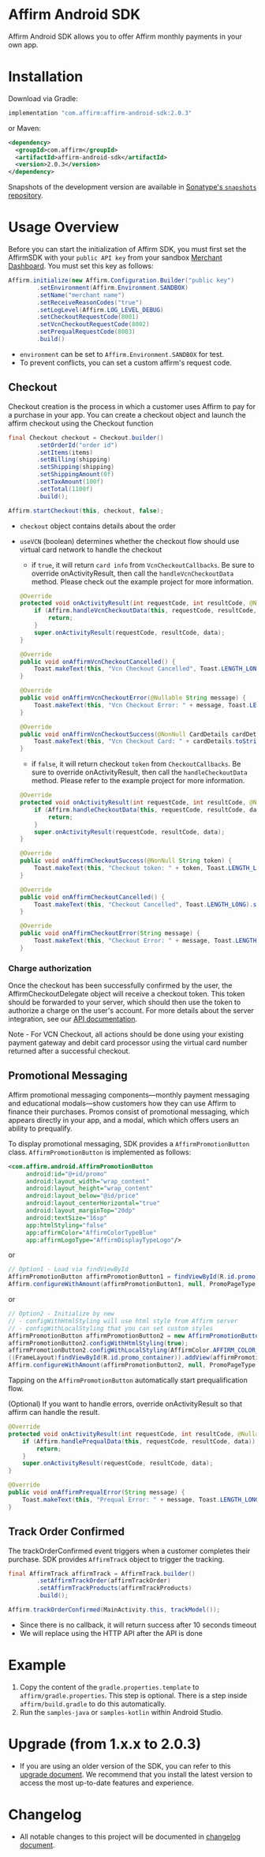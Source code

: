 Affirm Android SDK
==================

Affirm Android SDK allows you to offer Affirm monthly payments in your own app.

# Installation

Download via Gradle:
```groovy
implementation "com.affirm:affirm-android-sdk:2.0.3"
```
or Maven:
```xml
<dependency>
  <groupId>com.affirm</groupId>
  <artifactId>affirm-android-sdk</artifactId>
  <version>2.0.3</version>
</dependency>
```
Snapshots of the development version are available in [Sonatype's `snapshots` repository](https://oss.sonatype.org/content/repositories/snapshots/).

# Usage Overview

Before you can start the initialization of Affirm SDK, you must first set the AffirmSDK with your `public API key` from your sandbox [Merchant Dashboard](https://sandbox.affirm.com/dashboard). You must set this key as follows:

```java
Affirm.initialize(new Affirm.Configuration.Builder("public key")
        .setEnvironment(Affirm.Environment.SANDBOX)
        .setName("merchant name")
        .setReceiveReasonCodes("true")
        .setLogLevel(Affirm.LOG_LEVEL_DEBUG)
        .setCheckoutRequestCode(8001)
        .setVcnCheckoutRequestCode(8002)
        .setPrequalRequestCode(8003)
        .build()
```
- `environment` can be set to `Affirm.Environment.SANDBOX` for test.
- To prevent conflicts, you can set a custom affirm's request code.

## Checkout

Checkout creation is the process in which a customer uses Affirm to pay for a purchase in your app. You can create a checkout object and launch the affirm checkout using the Checkout function


```java
final Checkout checkout = Checkout.builder()
        .setOrderId("order id")
        .setItems(items)
        .setBilling(shipping)
        .setShipping(shipping)
        .setShippingAmount(0f)
        .setTaxAmount(100f)
        .setTotal(1100f)
        .build();

Affirm.startCheckout(this, checkout, false);
```

- `checkout` object contains details about the order 
- `useVCN` (boolean) determines whether the checkout flow should use virtual card network to handle the checkout
    - if `true`, it will return `card info` from `VcnCheckoutCallbacks`. Be sure to override onActivityResult, then call the `handleVcnCheckoutData` method.  Please check out the example project for more information.
    ```java
    @Override
    protected void onActivityResult(int requestCode, int resultCode, @Nullable Intent data) {
        if (Affirm.handleVcnCheckoutData(this, requestCode, resultCode, data)) {
            return;
        }
        super.onActivityResult(requestCode, resultCode, data);
    }
    ```
    
    ```java
    @Override
    public void onAffirmVcnCheckoutCancelled() {
        Toast.makeText(this, "Vcn Checkout Cancelled", Toast.LENGTH_LONG).show();
    }
    
    @Override
    public void onAffirmVcnCheckoutError(@Nullable String message) {
        Toast.makeText(this, "Vcn Checkout Error: " + message, Toast.LENGTH_LONG).show();
    }
    
    @Override
    public void onAffirmVcnCheckoutSuccess(@NonNull CardDetails cardDetails) {
        Toast.makeText(this, "Vcn Checkout Card: " + cardDetails.toString(), Toast.LENGTH_LONG).show();
    }
    ```
    
    - if `false`, it will return checkout `token` from `CheckoutCallbacks`. Be sure to override onActivityResult, then call the `handleCheckoutData` method.  Please refer to the example project for more information.
    ```java
    @Override
    protected void onActivityResult(int requestCode, int resultCode, @Nullable Intent data) {
        if (Affirm.handleCheckoutData(this, requestCode, resultCode, data)) {
            return;
        }
        super.onActivityResult(requestCode, resultCode, data);
    }
    ```

    ```java
    @Override
    public void onAffirmCheckoutSuccess(@NonNull String token) {
        Toast.makeText(this, "Checkout token: " + token, Toast.LENGTH_LONG).show();
    }

    @Override
    public void onAffirmCheckoutCancelled() {
        Toast.makeText(this, "Checkout Cancelled", Toast.LENGTH_LONG).show();
    }
    
    @Override
    public void onAffirmCheckoutError(String message) {
        Toast.makeText(this, "Checkout Error: " + message, Toast.LENGTH_LONG).show();
    }
    ```
### Charge authorization

Once the checkout has been successfully confirmed by the user, the AffirmCheckoutDelegate object will receive a checkout token. This token should be forwarded to your server, which should then use the token to authorize a charge on the user's account. For more details about the server integration, see our [API documentation](https://docs.affirm.com/Integrate_Affirm/Direct_API#3._Authorize_the_charge).

Note - For VCN Checkout, all actions should be done using your existing payment gateway and debit card processor using the virtual card number returned after a successful checkout.

## Promotional Messaging

Affirm promotional messaging components—monthly payment messaging and educational modals—show customers how they can use Affirm to finance their purchases. Promos consist of promotional messaging, which appears directly in your app, and a modal, which which offers users an ability to prequalify.

To display promotional messaging, SDK provides a `AffirmPromotionButton` class. `AffirmPromotionButton` is implemented as follows:

```xml
<com.affirm.android.AffirmPromotionButton
     android:id="@+id/promo"
     android:layout_width="wrap_content"
     android:layout_height="wrap_content"
     android:layout_below="@id/price"
     android:layout_centerHorizontal="true"
     android:layout_marginTop="20dp"
     android:textSize="16sp"
     app:htmlStyling="false"
     app:affirmColor="AffirmColorTypeBlue"
     app:affirmLogoType="AffirmDisplayTypeLogo"/>
```
or
```java
// Option1 - Load via findViewById
AffirmPromotionButton affirmPromotionButton1 = findViewById(R.id.promo);
Affirm.configureWithAmount(affirmPromotionButton1, null, PromoPageType.PRODUCT, 1100, true);
```
or
```java
// Option2 - Initialize by new
// - configWithHtmlStyling will use html style from Affirm server
// - configWithLocalStyling that you can set custom styles
AffirmPromotionButton affirmPromotionButton2 = new AffirmPromotionButton(this);
affirmPromotionButton2.configWithHtmlStyling(true);
affirmPromotionButton2.configWithLocalStyling(AffirmColor.AFFIRM_COLOR_TYPE_BLUE, AffirmLogoType.AFFIRM_DISPLAY_TYPE_LOGO);
((FrameLayout)findViewById(R.id.promo_container)).addView(affirmPromotionButton2);
Affirm.configureWithAmount(affirmPromotionButton2, null, PromoPageType.PRODUCT, 1100, true);
```

Tapping on the `AffirmPromotionButton` automatically start prequalification flow.

(Optional) If you want to handle errors, override onActivityResult so that affirm can handle the result.

```java
@Override
protected void onActivityResult(int requestCode, int resultCode, @Nullable Intent data) {
    if (Affirm.handlePrequalData(this, requestCode, resultCode, data)) {
        return;
    }
    super.onActivityResult(requestCode, resultCode, data);
}
```

```java
@Override
public void onAffirmPrequalError(String message) {
    Toast.makeText(this, "Prequal Error: " + message, Toast.LENGTH_LONG).show();
}
```

## Track Order Confirmed
The trackOrderConfirmed event triggers when a customer completes their purchase. SDK provides `AffirmTrack` object to trigger the tracking.

```java
final AffirmTrack affirmTrack = AffirmTrack.builder()
        .setAffirmTrackOrder(affirmTrackOrder)
        .setAffirmTrackProducts(affirmTrackProducts)
        .build();

Affirm.trackOrderConfirmed(MainActivity.this, trackModel());
```

- Since there is no callback, it will return success after 10 seconds timeout
- We will replace using the HTTP API after the API is done

# Example
1. Copy the content of the `gradle.properties.template` to `affirm/gradle.properties`. This step is optional. There is a step inside `affirm/build.gradle` to do this automatically.
2. Run the `samples-java` or `samples-kotlin` within Android Studio.

# Upgrade (from 1.x.x to 2.0.3)
* If you are using an older version of the SDK, you can refer to this [upgrade document](https://github.com/Affirm/affirm-merchant-sdk-android/blob/master/UPGRADE.md). We recommend that you install the latest version to access the most up-to-date features and experience. 

# Changelog
* All notable changes to this project will be documented in [changelog document](https://github.com/Affirm/affirm-merchant-sdk-android/blob/master/CHANGELOG.md).

